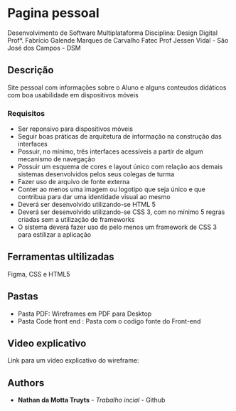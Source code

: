 
# Pagina pessoal

Desenvolvimento de Software Multiplataforma
Disciplina: Design Digital
Prof°. Fabrício Galende Marques de Carvalho
Fatec Prof Jessen Vidal - São José dos Campos - DSM


## Descrição
Site pessoal com informações sobre o Aluno e alguns conteudos didáticos com 
boa usabilidade em dispositivos móveis


### Requisitos
* Ser reponsivo para dispositivos móveis
* Seguir boas práticas de arquitetura de informação na construção das interfaces
* Possuir, no mínimo, três interfaces acessíveis a partir de algum mecanismo de navegação
* Possuir um esquema de cores e layout único com relação aos demais sistemas desenvolvidos pelos seus colegas de turma
* Fazer uso de arquivo de fonte externa
* Conter ao menos uma imagem ou logotipo que seja único e que contribua para dar uma identidade visual ao mesmo
* Deverá ser desenvolvido utilizando-se HTML 5
* Deverá ser desenvolvido utilizando-se CSS 3, com no mínimo 5 regras criadas sem a utilização de frameworks
* O sistema deverá fazer uso de pelo menos um framework de CSS 3 para estilizar a aplicação


## Ferramentas ultilizadas
Figma, CSS e HTML5

## Pastas
* Pasta PDF: Wireframes em PDF para Desktop
* Pasta Code front end : Pasta com o codigo fonte do Front-end


## Video explicativo
Link para um vídeo explicativo do wireframe:

## Authors

* **Nathan da Motta Truyts** - *Trabalho incial* - Github



